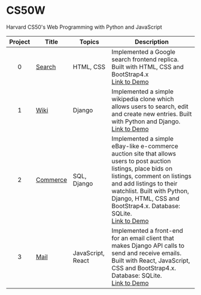# CS50W 
Harvard CS50's Web Programming with Python and JavaScript

Project | Title | Topics | Description
:--:|--|--|--
0 | [Search](https://github.com/AddChew/CS50W/tree/search) | HTML, CSS | Implemented a Google search frontend replica. Built with HTML, CSS and BootStrap4.x <br>[Link to Demo](https://youtu.be/GJGXYFzIomQ)
1 | [Wiki](https://github.com/AddChew/CS50W/tree/wiki) | Django | Implemented a simple wikipedia clone which allows users to search, edit and create new entries. Built with Python and Django. <br> [Link to Demo](https://youtu.be/Jp9lS4yTamU)
2 | [Commerce](https://github.com/AddChew/CS50W/tree/commerce) | SQL, Django | Implemented a simple eBay-like e-commerce auction site that allows users to post auction listings, place bids on listings, comment on listings and add listings to their watchlist. Built with Python, Django, HTML, CSS and BootStrap4.x. Database: SQLite. <br> [Link to Demo](https://youtu.be/rR-ContBkNA)
3 | [Mail](https://github.com/AddChew/CS50W/tree/mail) | JavaScript, React | Implemented a front-end for an email client that makes Django API calls to send and receive emails. Built with React, JavaScript, CSS and BootStrap4.x. Database: SQLite. <br> [Link to Demo](https://youtu.be/uhamGxxxjnc)
